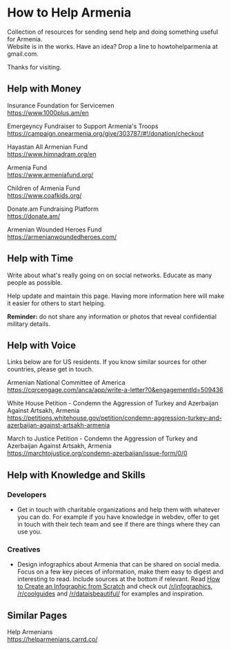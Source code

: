 # How to Help Armenia

Collection of resources for sending send help and doing something useful for Armenia.  
Website is in the works. Have an idea? Drop a line to howtohelparmenia at gmail.com.

Thanks for visiting.

## Help with Money

Insurance Foundation for Servicemen  
https://www.1000plus.am/en

Emergeyncy Fundraiser to Support Armenia's Troops  
https://campaign.onearmenia.org/give/303787/#!/donation/checkout

Hayastan All Armenian Fund  
https://www.himnadram.org/en

Armenia Fund  
https://www.armeniafund.org/

Children of Armenia Fund  
https://www.coafkids.org/

Donate.am Fundraising Platform  
https://donate.am/

Armenian Wounded Heroes Fund  
https://armenianwoundedheroes.com/

## Help with Time

Write about what's really going on on social networks. Educate as many people as possible.

Help update and maintain this page. Having more information here will make it easier for others to start helping.

**Reminder:** do not share any information or photos that reveal confidential military details.

## Help with Voice

Links below are for US residents. If you know similar sources for other countries, please get in touch.

Armenian National Committee of America  
https://cqrcengage.com/anca/app/write-a-letter?0&engagementId=509436

White House Petition - Condemn the Aggression of Turkey and Azerbaijan Against Artsakh, Armenia  
https://petitions.whitehouse.gov/petition/condemn-aggression-turkey-and-azerbaijan-against-artsakh-armenia

March to Justice Petition - Condemn the Aggression of Turkey and Azerbaijan Against Artsakh, Armenia  
https://marchtojustice.org/condemn-azerbaijan/issue-form/0/0

## Help with Knowledge and Skills

### Developers

- Get in touch with charitable organizations and help them with whatever you can do. For example if you have knowledge in webdev, offer to get in touch with their tech team and see if there are things where they can use you.

### Creatives

- Design infographics about Armenia that can be shared on social media. Focus on a few key pieces of information, make them easy to digest and interesting to read. Include sources at the bottom if relevant. Read [How to Create an Infographic from Scratch](https://www.reddit.com/r/Infographics/comments/5v4lxy/how_to_create_an_infographic_from_scratch_meta/) and check out [/r/infographics](https://www.reddit.com/r/infographics/), [/r/coolguides](https://www.reddit.com/r/coolguides/) and [/r/dataisbeautiful/](https://www.reddit.com/r/dataisbeautiful/) for examples and inspiration.

## Similar Pages

Help Armenians  
https://helparmenians.carrd.co/
